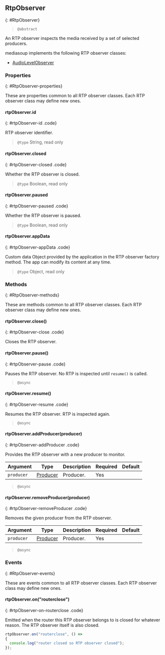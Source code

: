 ## RtpObserver
{: #RtpObserver}

<section markdown="1">

> `@abstract`

An RTP observer inspects the media received by a set of selected producers.

mediasoup implements the following RTP observer classes:

* [AudioLevelObserver](#AudioLevelObserver)

</section>


### Properties
{: #RtpObserver-properties}

<section markdown="1">

These are properties common to all RTP observer classes. Each RTP observer class may define new ones.

#### rtpObserver.id
{: #rtpObserver-id .code}

RTP observer identifier.

> `@type` String, read only

#### rtpObserver.closed
{: #rtpObserver-closed .code}

Whether the RTP observer is closed.

> `@type` Boolean, read only

#### rtpObserver.paused
{: #rtpObserver-paused .code}

Whether the RTP observer is paused.

> `@type` Boolean, read only

#### rtpObserver.appData
{: #rtpObserver-appData .code}

Custom data Object provided by the application in the RTP observer factory method. The app can modify its content at any time.

> `@type` Object, read only

</section>


### Methods
{: #RtpObserver-methods}

<section markdown="1">

These are methods common to all RTP observer classes. Each RTP observer class may define new ones.

#### rtpObserver.close()
{: #rtpObserver-close .code}

Closes the RTP observer.

#### rtpObserver.pause()
{: #rtpObserver-pause .code}

Pauses the RTP observer. No RTP is inspected until `resume()` is called.

> `@async`

#### rtpObserver.resume()
{: #rtpObserver-resume .code}

Resumes the RTP observer. RTP is inspected again.

> `@async`

#### rtpObserver.addProducer(producer)
{: #rtpObserver-addProducer .code}

Provides the RTP observer with a new producer to monitor.

<div markdown="1" class="table-wrapper L3">

Argument    | Type    | Description | Required | Default 
----------- | ------- | ----------- | -------- | ----------
`producer`  | [Producer](#Producer) | Producer. | Yes |

</div>

> `@async`

#### rtpObserver.removeProducer(producer)
{: #rtpObserver-removeProducer .code}

Removes the given producer from the RTP observer.

<div markdown="1" class="table-wrapper L3">

Argument    | Type    | Description | Required | Default 
----------- | ------- | ----------- | -------- | ----------
`producer`  | [Producer](#Producer) | Producer. | Yes |

</div>

> `@async`

</section>


### Events
{: #RtpObserver-events}

<section markdown="1">

These are events common to all RTP observer classes. Each RTP observer class may define new ones.

#### rtpObserver.on("routerclose")
{: #rtpObserver-on-routerclose .code}

Emitted when the router this RTP observer belongs to is closed for whatever reason. The RTP observer itself is also closed.

```javascript
rtpObserver.on("routerclose", () =>
{
  console.log("router closed so RTP observer closed");
});
```

</section>

